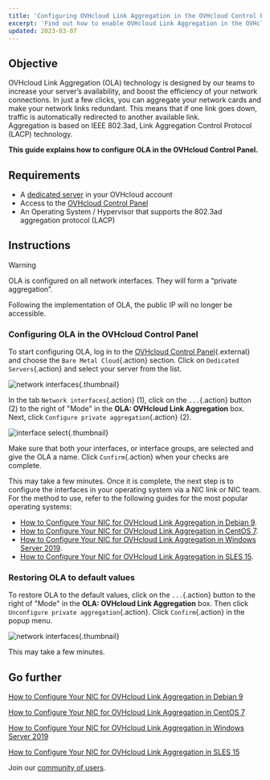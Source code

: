 ```yaml
---
title: 'Configuring OVHcloud Link Aggregation in the OVHcloud Control Panel'
excerpt: 'Find out how to enable OVHcloud Link Aggregation in the OVHcloud Control Panel'
updated: 2023-03-07
---
```


## Objective

OVHcloud Link Aggregation (OLA) technology is designed by our teams to increase your server’s availability, and boost the efficiency of your network connections. In just a few clicks, you can aggregate your network cards and make your network links redundant. This means that if one link goes down, traffic is automatically redirected to another available link.<br>
Aggregation is based on IEEE 802.3ad, Link Aggregation Control Protocol (LACP) technology.

**This guide explains how to configure OLA in the OVHcloud Control Panel.**

## Requirements

- A [dedicated server](https://www.ovhcloud.com/en/bare-metal/) in your OVHcloud account
- Access to the [OVHcloud Control Panel](/links/manager)
- An Operating System / Hypervisor that supports the 802.3ad aggregation protocol (LACP)

## Instructions

> [!warning]
>
> OLA is configured on all network interfaces. They will form a “private aggregation”.
>
> Following the implementation of OLA, the public IP will no longer be accessible.
>

### Configuring OLA in the OVHcloud Control Panel

To start configuring OLA, log in to the [OVHcloud Control Panel](/links/manager){.external} and choose the `Bare Metal Cloud`{.action} section. Click on `Dedicated Servers`{.action} and select your server from the list.

![network interfaces](images/network_interfaces2022.png){.thumbnail}

In the tab `Network interfaces`{.action} (1), click on the `...`{.action} button (2) to the right of "Mode" in the **OLA: OVHcloud Link Aggregation** box. Next, click `Configure private aggregation`{.action}  (2).

![interface select](images/interface_select2021.png){.thumbnail}

Make sure that both your interfaces, or interface groups, are selected and give the OLA a name. Click `Confirm`{.action} when your checks are complete.

This may take a few minutes. Once it is complete, the next step is to configure the interfaces in your operating system via a NIC link or NIC team. For the method to use, refer to the following guides for the most popular operating systems:

- [How to Configure Your NIC for OVHcloud Link Aggregation in Debian 9](/pages/bare_metal_cloud/dedicated_servers/ola-enable-debian9).
- [How to Configure Your NIC for OVHcloud Link Aggregation in CentOS 7](/pages/bare_metal_cloud/dedicated_servers/ola-enable-centos7).
- [How to Configure Your NIC for OVHcloud Link Aggregation in Windows Server 2019](/pages/bare_metal_cloud/dedicated_servers/ola-enable-w2k19).
- [How to Configure Your NIC for OVHcloud Link Aggregation in SLES 15](/pages/bare_metal_cloud/dedicated_servers/ola-enable-sles15).

### Restoring OLA to default values

To restore OLA to the default values, click on the `...`{.action} button to the right of "Mode" in the **OLA: OVHcloud Link Aggregation** box. Then click `Unconfigure private aggregation`{.action}. Click `Confirm`{.action} in the popup menu.

![network interfaces](images/default_settings2021.png){.thumbnail}

This may take a few minutes.

## Go further

[How to Configure Your NIC for OVHcloud Link Aggregation in Debian 9](/pages/bare_metal_cloud/dedicated_servers/ola-enable-debian9)

[How to Configure Your NIC for OVHcloud Link Aggregation in CentOS 7](/pages/bare_metal_cloud/dedicated_servers/ola-enable-centos7)

[How to Configure Your NIC for OVHcloud Link Aggregation in Windows Server 2019](/pages/bare_metal_cloud/dedicated_servers/ola-enable-w2k19)

[How to Configure Your NIC for OVHcloud Link Aggregation in SLES 15](/pages/bare_metal_cloud/dedicated_servers/ola-enable-sles15)

Join our [community of users](/links/community).
